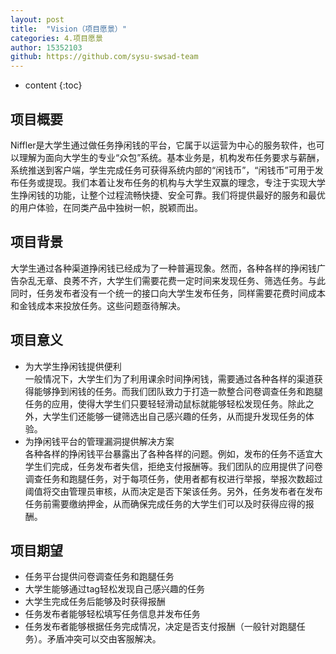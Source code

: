 ```yaml
---
layout: post
title:  "Vision（项目愿景）"
categories: 4.项目愿景
author: 15352103
github: https://github.com/sysu-swsad-team
---
```


* content
{:toc}

## 项目概要
Niffler是大学生通过做任务挣闲钱的平台，它属于以运营为中心的服务软件，也可以理解为面向大学生的专业“众包”系统。基本业务是，机构发布任务要求与薪酬，系统推送到客户端，学生完成任务可获得系统内部的“闲钱币”，“闲钱币”可用于发布任务或提现。我们本着让发布任务的机构与大学生双赢的理念，专注于实现大学生挣闲钱的功能，让整个过程流畅快捷、安全可靠。我们将提供最好的服务和最优的用户体验，在同类产品中独树一帜，脱颖而出。

## 项目背景
大学生通过各种渠道挣闲钱已经成为了一种普遍现象。然而，各种各样的挣闲钱广告杂乱无章、良莠不齐，大学生们需要花费一定时间来发现任务、筛选任务。与此同时，任务发布者没有一个统一的接口向大学生发布任务，同样需要花费时间成本和金钱成本来投放任务。这些问题亟待解决。

## 项目意义
- 为大学生挣闲钱提供便利  
一般情况下，大学生们为了利用课余时间挣闲钱，需要通过各种各样的渠道获得能够挣到闲钱的任务。而我们团队致力于打造一款整合问卷调查任务和跑腿任务的应用，使得大学生们只要轻轻滑动鼠标就能够轻松发现任务。除此之外，大学生们还能够一键筛选出自己感兴趣的任务，从而提升发现任务的体验。  
- 为挣闲钱平台的管理漏洞提供解决方案  
各种各样的挣闲钱平台暴露出了各种各样的问题。例如，发布的任务不适宜大学生们完成，任务发布者失信，拒绝支付报酬等。我们团队的应用提供了问卷调查任务和跑腿任务，对于每项任务，使用者都有权进行举报，举报次数超过阈值将交由管理员审核，从而决定是否下架该任务。另外，任务发布者在发布任务前需要缴纳押金，从而确保完成任务的大学生们可以及时获得应得的报酬。

## 项目期望
- 任务平台提供问卷调查任务和跑腿任务
- 大学生能够通过tag轻松发现自己感兴趣的任务
- 大学生完成任务后能够及时获得报酬
- 任务发布者能够轻松填写任务信息并发布任务
- 任务发布者能够根据任务完成情况，决定是否支付报酬（一般针对跑腿任务）。矛盾冲突可以交由客服解决。